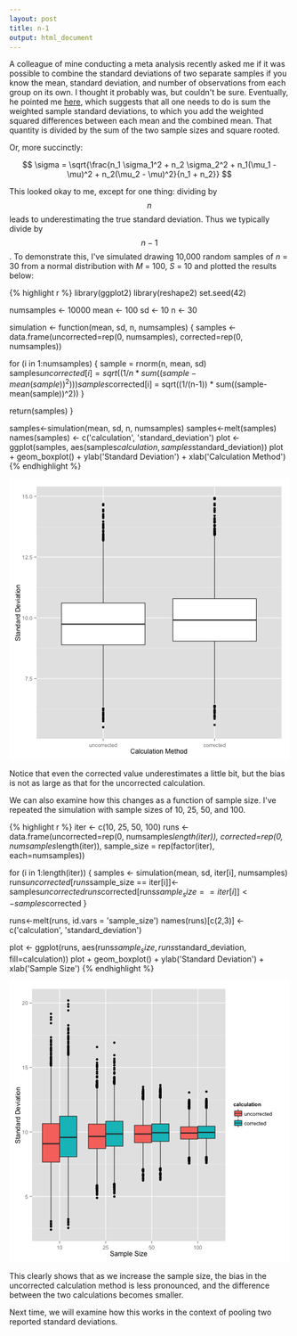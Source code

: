 ```yaml
---
layout: post
title: n-1
output: html_document
---
```


A colleague of mine conducting a meta analysis recently asked me if it was possible to combine the standard deviations of two separate samples if you know the mean, standard deviation, and number of observations from each group on its own.  I thought it probably was, but couldn't be sure.  Eventually, he pointed me [here][link1], which suggests that all one needs to do is sum the weighted sample standard deviations, to which you add the weighted squared differences between each mean and the combined mean.  That quantity is divided by the sum of the two sample sizes and square rooted.

Or, more succinctly:

$$
  \sigma = \sqrt{\frac{n_1 \sigma_1^2 + n_2 \sigma_2^2 + n_1(\mu_1 - \mu)^2 + n_2(\mu_2 - \mu)^2}{n_1 + n_2}} 
$$

This looked okay to me, except for one thing:  dividing by $$n$$ leads to underestimating the true standard deviation.  Thus we typically divide by $$n - 1$$.  To demonstrate this, I've simulated drawing 10,000 random samples of *n* = 30 from a normal distribution with *M* = 100, *S* = 10 and plotted the results below:


{% highlight r %}
library(ggplot2)
library(reshape2)
set.seed(42)

numsamples <- 10000
mean <- 100
sd <- 10
n <- 30

simulation <- function(mean, sd, n, numsamples) {
  samples <- data.frame(uncorrected=rep(0, numsamples), 
                        corrected=rep(0, numsamples))
  
  for (i in 1:numsamples) {
    sample = rnorm(n, mean, sd)
    samples$uncorrected[i] = sqrt((1/n * sum((sample-mean(sample))^2)))
    samples$corrected[i] = sqrt((1/(n-1)) * sum((sample-mean(sample))^2))
  }
  
  return(samples)
}

samples<-simulation(mean, sd, n, numsamples)
samples<-melt(samples)
names(samples) <- c('calculation', 'standard_deviation')
plot <- ggplot(samples, aes(samples$calculation, samples$standard_deviation))
plot + geom_boxplot() + 
  ylab('Standard Deviation') + xlab('Calculation Method')
{% endhighlight %}

![center](/../images/pooling_sd/unnamed-chunk-1-1.png) 

Notice that even the corrected value underestimates a little bit, but the bias is not as large as that for the uncorrected calculation.

We can also examine how this changes as a function of sample size.  I've repeated the simulation with sample sizes of 10, 25, 50, and 100.


{% highlight r %}
iter <- c(10, 25, 50, 100)
runs <- data.frame(uncorrected=rep(0, numsamples*length(iter)), 
                 corrected=rep(0, numsamples*length(iter)), 
                 sample_size = rep(factor(iter), each=numsamples))

for (i in 1:length(iter)) {
  samples <- simulation(mean, sd, iter[i], numsamples)
  runs$uncorrected[runs$sample_size == iter[i]]<-samples$uncorrected
  runs$corrected[runs$sample_size==iter[i]]<-samples$corrected
}

runs<-melt(runs, id.vars = 'sample_size')
names(runs)[c(2,3)] <- c('calculation', 'standard_deviation')

plot <- ggplot(runs, aes(runs$sample_size, runs$standard_deviation, 
                         fill=calculation))
plot + geom_boxplot() + 
  ylab('Standard Deviation') + xlab('Sample Size')
{% endhighlight %}

![center](/../images/pooling_sd/unnamed-chunk-2-1.png) 

This clearly shows that as we increase the sample size, the bias in the uncorrected calculation method is less pronounced, and the difference between the two calculations becomes smaller.

Next time, we will examine how this works in the context of pooling two reported standard deviations.

[link1]: <http://stats.stackexchange.com/questions/55999/is-it-possible-to-find-the-combined-standard-deviation>
